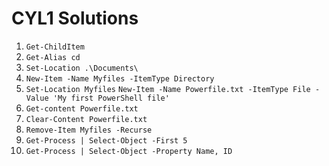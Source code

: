 # CYL1 Solutions

1. `Get-ChildItem`
2. `Get-Alias cd`
3. `Set-Location .\Documents\`
4. `New-Item -Name Myfiles -ItemType Directory`
5. `Set-Location Myfiles` `New-Item -Name Powerfile.txt -ItemType File -Value 'My first PowerShell file'`
6. `Get-content Powerfile.txt`
7. `Clear-Content Powerfile.txt`
8. `Remove-Item Myfiles -Recurse`
9. `Get-Process | Select-Object -First 5`
10. `Get-Process | Select-Object -Property Name, ID`
